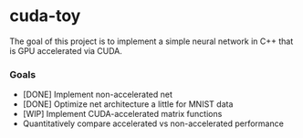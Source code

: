 # cuda-toy

The goal of this project is to implement a simple neural network in C++ that is GPU accelerated via CUDA.

### Goals
- [DONE] Implement non-accelerated net
- [DONE] Optimize net architecture a little for MNIST data
- [WIP] Implement CUDA-accelerated matrix functions
- Quantitatively compare accelerated vs non-accelerated performance
